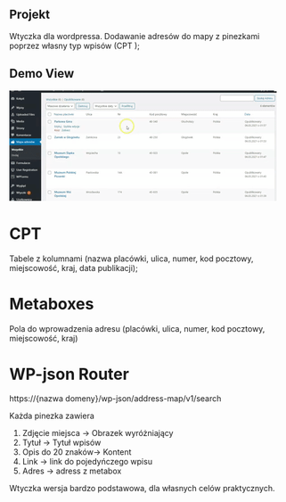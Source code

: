 ## Projekt

Wtyczka dla wordpressa. Dodawanie adresów do mapy z pinezkami poprzez własny typ wpisów (CPT );

## Demo View

<img src="./demo/demo.gif"/>


# CPT
Tabele z kolumnami (nazwa placówki, ulica, numer, kod pocztowy, miejscowość, kraj, data publikacji);

# Metaboxes
Pola do wprowadzenia adresu  (placówki, ulica, numer, kod pocztowy, miejscowość, kraj)

# WP-json Router
https://{nazwa domeny}/wp-json/address-map/v1/search

Każda pinezka zawiera

1. Zdjęcie miejsca -> Obrazek wyróżniający
2. Tytuł -> Tytuł wpisów
3. Opis do 20 znaków-> Kontent 
4. Link -> link do pojedyńczego wpisu
5. Adres -> adress z metabox


Wtyczka wersja bardzo podstawowa, dla własnych celów praktycznych. 
